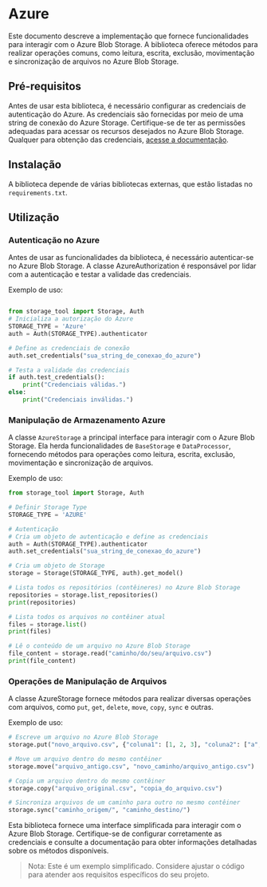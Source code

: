 # Azure

Este documento descreve a implementação que fornece funcionalidades para interagir com o Azure Blob Storage. A biblioteca oferece métodos para realizar operações comuns, como leitura, escrita, exclusão, movimentação e sincronização de arquivos no Azure Blob Storage.

## Pré-requisitos

Antes de usar esta biblioteca, é necessário configurar as credenciais de autenticação do Azure. As credenciais são fornecidas por meio de uma string de conexão do Azure Storage. Certifique-se de ter as permissões adequadas para acessar os recursos desejados no Azure Blob Storage. Qualquer para obtenção das credenciais, [acesse a documentação](https://learn.microsoft.com/en-us/azure/storage/blobs/storage-quickstart-blobs-python?tabs=managed-identity%2Croles-azure-cli%2Csign-in-azure-cli).

## Instalação

A biblioteca depende de várias bibliotecas externas, que estão listadas no `requirements.txt`.


## Utilização

### Autenticação no Azure

Antes de usar as funcionalidades da biblioteca, é necessário autenticar-se no Azure Blob Storage. A classe AzureAuthorization é responsável por lidar com a autenticação e testar a validade das credenciais.

Exemplo de uso:

```python

from storage_tool import Storage, Auth
# Inicializa a autorização do Azure
STORAGE_TYPE = 'Azure'
auth = Auth(STORAGE_TYPE).authenticator

# Define as credenciais de conexão
auth.set_credentials("sua_string_de_conexao_do_azure")

# Testa a validade das credenciais
if auth.test_credentials():
    print("Credenciais válidas.")
else:
    print("Credenciais inválidas.")
```

### Manipulação de Armazenamento Azure

A classe `AzureStorage` a principal interface para interagir com o Azure Blob Storage. Ela herda funcionalidades de `BaseStorage` e `DataProcessor`, fornecendo métodos para operações como leitura, escrita, exclusão, movimentação e sincronização de arquivos.

Exemplo de uso:

```python
from storage_tool import Storage, Auth

# Definir Storage Type
STORAGE_TYPE = 'AZURE'

# Autenticação
# Cria um objeto de autenticação e define as credenciais
auth = Auth(STORAGE_TYPE).authenticator
auth.set_credentials("sua_string_de_conexao_do_azure")

# Cria um objeto de Storage
storage = Storage(STORAGE_TYPE, auth).get_model()

# Lista todos os repositórios (contêineres) no Azure Blob Storage
repositories = storage.list_repositories()
print(repositories)

# Lista todos os arquivos no contêiner atual
files = storage.list()
print(files)

# Lê o conteúdo de um arquivo no Azure Blob Storage
file_content = storage.read("caminho/do/seu/arquivo.csv")
print(file_content)

```

### Operações de Manipulação de Arquivos

A classe AzureStorage fornece métodos para realizar diversas operações com arquivos, como `put`, `get`, `delete`, `move`, `copy`, `sync` e outras.

Exemplo de uso:

```python
# Escreve um arquivo no Azure Blob Storage
storage.put("novo_arquivo.csv", {"coluna1": [1, 2, 3], "coluna2": ["a", "b", "c"]})

# Move um arquivo dentro do mesmo contêiner
storage.move("arquivo_antigo.csv", "novo_caminho/arquivo_antigo.csv")

# Copia um arquivo dentro do mesmo contêiner
storage.copy("arquivo_original.csv", "copia_do_arquivo.csv")

# Sincroniza arquivos de um caminho para outro no mesmo contêiner
storage.sync("caminho_origem/", "caminho_destino/")

```

Esta biblioteca fornece uma interface simplificada para interagir com o Azure Blob Storage. Certifique-se de configurar corretamente as credenciais e consulte a documentação para obter informações detalhadas sobre os métodos disponíveis.

> Nota: Este é um exemplo simplificado. Considere ajustar o código para atender aos requisitos específicos do seu projeto.
